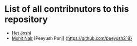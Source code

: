 # List of all contribnutors to this repository
- [Het Joshi](https://github.com/Het-Joshi)
- [Mohit Nair](https://github.com/themohitnair)
[Peeyush Punj] {https://github.com/peeyush218}
